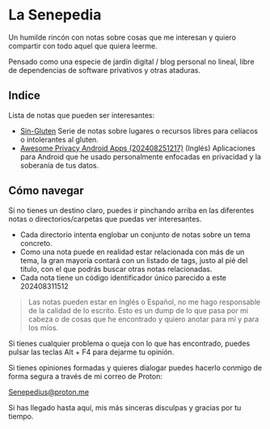 # La Senepedia

Un humilde rincón con notas sobre cosas que me interesan y quiero compartir con todo aquel que quiera leerme.

Pensado como una especie de jardín digital / blog personal no lineal, libre de dependencias de software privativos y otras ataduras.

## Indice
Lista de notas que pueden ser interesantes:

- [Sin-Gluten](./Food/Sin-Gluten.md) Serie de notas sobre lugares o recursos libres para celíacos o intolerantes al gluten.
- [Awesome Privacy Android Apps (202408251217)](Software/Android/Awesome%20Privacy%20Android%20Apps%20(202408251217).md) (Inglés) Aplicaciones para Android que he usado personalmente enfocadas en privacidad y la soberanía de tus datos.

## Cómo navegar
Si no tienes un destino claro, puedes ir pinchando arriba en las diferentes notas o directorios/carpetas que puedas ver interesantes.

- Cada directorio intenta englobar un conjunto de notas sobre un tema concreto.
- Como una nota puede en realidad estar relacionada con más de un tema, la gran mayoría contará con un listado de tags, justo al pié del título, con el que podrás buscar otras notas relacionadas.
- Cada nota tiene un código identificador único parecido a este 202408311512

> Las notas pueden estar en Inglés o Español, no me hago responsable de la calidad de lo escrito. Esto es un dump de lo que pasa por mi cabeza o de cosas que he encontrado y quiero anotar para mí y para los míos.

Si tienes cualquier problema o queja con lo que has encontrado, puedes pulsar las teclas Alt + F4 para dejarme tu opinión.

Si tienes opiniones formadas y quieres dialogar puedes hacerlo conmigo de forma segura a través de mi correo de Proton:

Senepedius@proton.me


Si has llegado hasta aquí, mis más sinceras disculpas y gracias por tu tiempo.